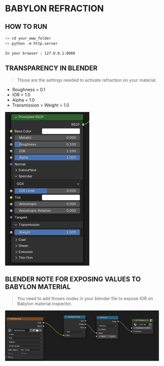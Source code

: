 # BABYLON REFRACTION 

## HOW TO RUN 

```python
>> cd your_www_folder
>> python -m http.server 
``` 

`In your browser : 127.0.0.1:8080`

## TRANSPARENCY IN BLENDER

> Those are the settings needed to activate refraction on your material.

 - Roughness = 0.1
 - IOR > 1.0
 - Alpha = 1.0
 - Transmission > Weight = 1.0

![Node_parameter_for_refraction](images/principledBSDF_for_refraction.png)

## BLENDER NOTE FOR EXPOSING VALUES TO BABYLON MATERIAL

> You need to add thoses nodes in your blender file to expose IOR on Babylon material inspector.

![Node_to_add_in_blender_file](images/nodes_to_add_blender_file.png)